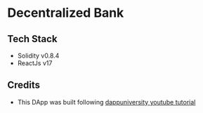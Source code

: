 # Decentralized Bank

## Tech Stack
- Solidity v0.8.4
- ReactJs v17

## Credits
- This DApp was built following [dappuniversity youtube tutorial](https://www.youtube.com/watch?v=xWFba_9QYmc)